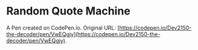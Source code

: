 # Random Quote Machine

A Pen created on CodePen.io. Original URL: [https://codepen.io/Dev2150-the-decoder/pen/VwEQgjy](https://codepen.io/Dev2150-the-decoder/pen/VwEQgjy).

